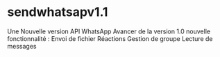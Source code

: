 # sendwhatsapv1.1
Une Nouvelle version API WhatsApp Avancer de la version 1.0
nouvelle fonctionnalité :
Envoi de fichier 
Réactions 
Gestion de groupe 
Lecture de messages 


